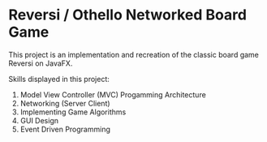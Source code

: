 # Reversi / Othello Networked Board Game

This project is an implementation and recreation of the classic board game Reversi on JavaFX.

Skills displayed in this project:
1. Model View Controller (MVC) Progamming Architecture
2. Networking (Server Client)
3. Implementing Game Algorithms
4. GUI Design 
5. Event Driven Programming
